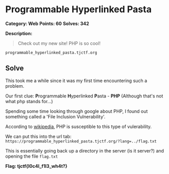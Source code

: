 # Programmable Hyperlinked Pasta

**Category: Web** **Points: 60** **Solves: 342**

**Description:**

> Check out my new site! PHP is so cool!

`programmable_hyperlinked_pasta.tjctf.org`

## Solve

This took me a while since it was my first time encountering such a problem.

Our first clue: **P**rogrammable **H**yperlinked **P**asta - **PHP** (Although that's not what php stands for...)

Spending some time looking through google about PHP, I found out something called a 'File Inclusion Vulnerability'.

According to [wikipedia](https://en.wikipedia.org/wiki/File_inclusion_vulnerability), PHP is susceptible to this type of vulerability.

We can put this into the url tab:
`https://programmable_hyperlinked_pasta.tjctf.org/?lang=../flag.txt`

This is essentially going back up a directory in the server (is it server?) and opening the file `flag.txt`

**Flag: tjctf{l0c4l_f1l3_wh4t?}**
